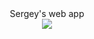 <html>
  <body>
    <center>Sergey's web app
    <br>
      <img src="https://csb10032001e8bce826.file.core.windows.net/cs-sergey-vivalabootcampoutlook-onmicrosoft-co-10032001e8bce826/assasin1.jpg">
    </center>
    </body>
  </html>
